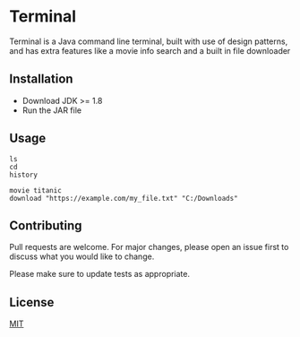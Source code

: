 # Terminal

Terminal is a Java command line terminal, built with use of design patterns, and has extra features like a movie info search and a built in file downloader

## Installation

- Download JDK >= 1.8
- Run the JAR file

## Usage

```
ls
cd
history
```
```
movie titanic
download "https://example.com/my_file.txt" "C:/Downloads"
```

## Contributing
Pull requests are welcome. For major changes, please open an issue first to discuss what you would like to change.

Please make sure to update tests as appropriate.

## License
[MIT](https://choosealicense.com/licenses/mit/)